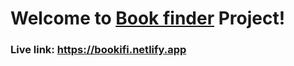 <h1>Welcome to <a href="https://bookifi.netlify.app">Book finder</a> Project!</h1>
<h3>Live link: <a href="https://bookifi.netlify.app">https://bookifi.netlify.app</a></h3>
